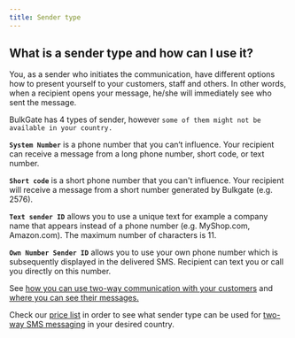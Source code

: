 ```yaml
---
title: Sender type
---
```


## What is a sender type and how can I use it?
You, as a sender who initiates the communication, have different options how to present yourself to your customers, staff and others. In other words, when a recipient opens your message, he/she will immediately see who sent the message.

BulkGate has 4 types of sender, however `some of them might not be available in your country.`

**`System Number`** is a phone number that you can‘t influence. Your recipient can receive a message from a long phone number, short code, or text number.

**`Short code`** is a short phone number that you can't influence. Your recipient will receive a message from a short number generated by Bulkgate (e.g. 2576).

**`Text sender ID`** allows you to use a unique text for example a company name that appears instead of a phone number (e.g. MyShop.com, Amazon.com). The maximum number of characters is 11.

**`Own Number Sender ID`** allows you to use your own phone number which is subsequently displayed in the delivered SMS. Recipient can text you or call you directly on this number.

See [how you can use two-way communication with your customers](inbox.md#can-i-communicate-directly-with-a-customer) and [where you can see their messages.](inbox.md#where-can-i-see-a-response-from-my-customer)

Check our [price list](https://www.bulkgate.com/en/sms-price/) in order to see what sender type can be used for [two-way SMS messaging]( https://www.bulkgate.com/en/solutions/two-way-sms/) in your desired country.
